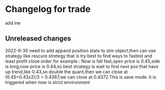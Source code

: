 # Changelog for trade

add ine
## Unreleased changes
2022-6-30
need to add appand position state to stm object,then can use strategy like rescure stretegy that is try best to find ways to fastest and least profit close order
for example : 
    Now is fall fast,open price is 0.45,side is long,now price is 0.44,so best strategy is wait to find next pos that have up trend,like 0.43,so double the quant,then 
    we can close at (0.45+0.43x2)/3 = 0.4367,we can close at 0.4372.This is save mode. 
    it is triggered when now is strict environment
